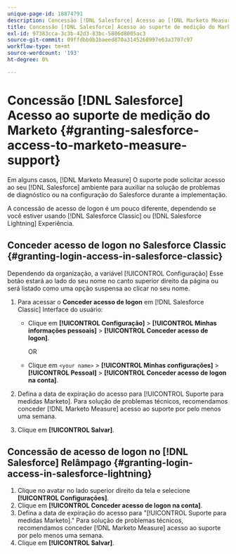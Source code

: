 ```yaml
---
unique-page-id: 18874791
description: Concessão [!DNL Salesforce] Acesso ao [!DNL Marketo Measure] Suporte - [!DNL Marketo Measure] - Documentação do produto
title: Concessão [!DNL Salesforce] Acesso ao suporte de medição do Marketo
exl-id: 97383cca-3c3b-42d3-83bc-5886d8005ac3
source-git-commit: 09ffdbb0b1baeed870a3145268997e63a3707c97
workflow-type: tm+mt
source-wordcount: '193'
ht-degree: 0%

---
```


# Concessão [!DNL Salesforce] Acesso ao suporte de medição do Marketo {#granting-salesforce-access-to-marketo-measure-support}

Em alguns casos, [!DNL Marketo Measure] O suporte pode solicitar acesso ao seu [!DNL Salesforce] ambiente para auxiliar na solução de problemas de diagnóstico ou na configuração do Salesforce durante a implementação.

A concessão de acesso de logon é um pouco diferente, dependendo se você estiver usando [!DNL Salesforce Classic] ou [!DNL Salesforce Lightning] Experiência.

## Conceder acesso de logon no Salesforce Classic {#granting-login-access-in-salesforce-classic}

Dependendo da organização, a variável [!UICONTROL Configuração] Esse botão estará ao lado do seu nome no canto superior direito da página ou será listado como uma opção suspensa ao clicar no seu nome.

1. Para acessar o **Conceder acesso de logon** em [!DNL Salesforce Classic] Interface do usuário:

   * Clique em **[!UICONTROL Configuração]** > **[!UICONTROL Minhas informações pessoais]** > **[!UICONTROL Conceder acesso de logon]**.

      OR

   * Clique em `<your name>` > **[!UICONTROL Minhas configurações]** > **[!UICONTROL Pessoal]** > **[!UICONTROL Conceder acesso de logon na conta]**.

1. Defina a data de expiração do acesso para [!UICONTROL Suporte para medidas Marketo]. Para solução de problemas técnicos, recomendamos conceder [!DNL Marketo Measure] acesso ao suporte por pelo menos uma semana.
1. Clique em **[!UICONTROL Salvar]**.

## Concessão de acesso de logon no [!DNL Salesforce] Relâmpago {#granting-login-access-in-salesforce-lightning}

1. Clique no avatar no lado superior direito da tela e selecione **[!UICONTROL Configurações]**.
1. Clique em **[!UICONTROL Conceder acesso de logon na conta]**.
1. Defina a data de expiração do acesso para &quot;[!UICONTROL Suporte para medidas Marketo].&quot; Para solução de problemas técnicos, recomendamos conceder [!DNL Marketo Measure] acesso ao suporte por pelo menos uma semana.
1. Clique em **[!UICONTROL Salvar]**.
